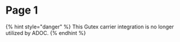 # Page 1





{% hint style="danger" %}
This Gutex carrier integration is no longer utilized by ADOC.
{% endhint %}
